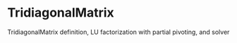 # TridiagonalMatrix

TridiagonalMatrix definition, LU factorization with partial pivoting, and solver

